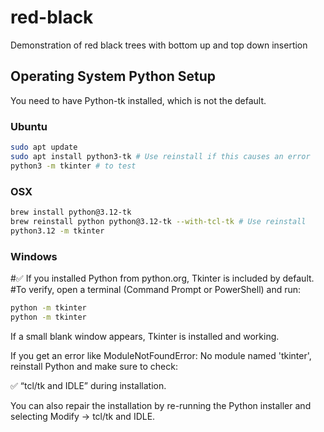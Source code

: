 # red-black
Demonstration of red black trees with bottom up and top down insertion 

## Operating System Python Setup
You need to have Python-tk installed, which is not the default. 

### Ubuntu
```bash
sudo apt update
sudo apt install python3-tk # Use reinstall if this causes an error
python3 -m tkinter # to test
```

### OSX
```bash
brew install python@3.12-tk
brew reinstall python python@3.12-tk --with-tcl-tk # Use reinstall 
python3.12 -m tkinter
```

### Windows
#✅ If you installed Python from python.org, Tkinter is included by default.
#To verify, open a terminal (Command Prompt or PowerShell) and run:

```bash
python -m tkinter
python -m tkinter
```

If a small blank window appears, Tkinter is installed and working.

If you get an error like ModuleNotFoundError: No module named 'tkinter', reinstall Python and make sure to check:

✅ “tcl/tk and IDLE” during installation.

You can also repair the installation by re-running the Python installer and selecting Modify → tcl/tk and IDLE.